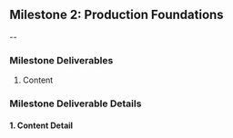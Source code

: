 ## Milestone 2: Production Foundations

--

### Milestone Deliverables

1. Content

### Milestone Deliverable Details

#### 1. Content Detail

